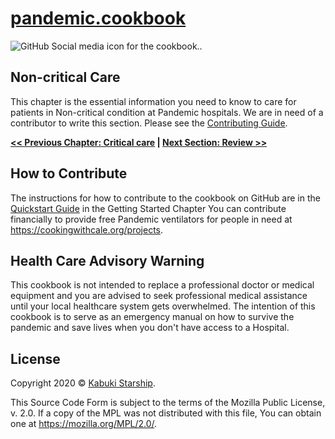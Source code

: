 # [pandemic.cookbook](../)

![GitHub Social media icon for the cookbook..](../SocialMediaIcon.png)

## Non-critical Care

This chapter is the essential information you need to know to care for patients in Non-critical condition at Pandemic hospitals. We are in need of a contributor to write this section. Please see the [Contributing Guide](https://pandemiccookbook.org/docs/contributing).

**[<< Previous Chapter: Critical care](../critcal_care) | [Next Section: Review >>](./review)**

## How to Contribute

The instructions for how to contribute to the cookbook on GitHub are in the [Quickstart Guide](../../../GettingStarted/QuickstartGuide) in the Getting Started Chapter You can contribute financially to provide free Pandemic ventilators for people in need at <https://cookingwithcale.org/projects>.

## Health Care Advisory Warning

This cookbook is not intended to replace a professional doctor or medical equipment and you are advised to seek professional medical assistance until your local healthcare system gets overwhelmed. The intention of this cookbook is to serve as an emergency manual on how to survive the pandemic and save lives when you don't have access to a Hospital.

## License

Copyright 2020 © [Kabuki Starship](https://kabukistarship.com).

This Source Code Form is subject to the terms of the Mozilla Public License, v. 2.0. If a copy of the MPL was not distributed with this file, You can obtain one at <https://mozilla.org/MPL/2.0/>.
